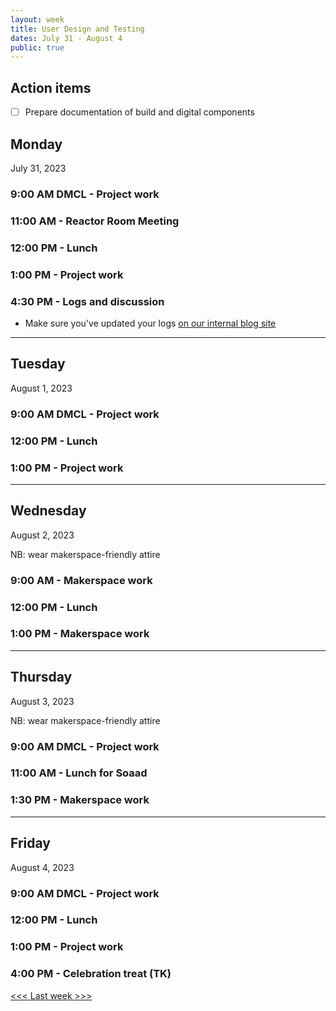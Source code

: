 ```yaml
---
layout: week
title: User Design and Testing
dates: July 31 - August 4
public: true
---
```


## Action items

- [ ] Prepare documentation of build and digital components

## Monday

July 31, 2023

### 9:00 AM DMCL - Project work

### 11:00 AM - Reactor Room Meeting

### 12:00 PM - Lunch

### 1:00 PM - Project work

### 4:30 PM - Logs and discussion
- Make sure you've updated your logs [on our internal blog site](https://github.com/Bryn-Mawr-College/dssf-2023)

---

## Tuesday

August 1, 2023 

### 9:00 AM DMCL - Project work

### 12:00 PM - Lunch

### 1:00 PM - Project work

---

## Wednesday

August 2, 2023

NB: wear makerspace-friendly attire

### 9:00 AM - Makerspace work

### 12:00 PM - Lunch

### 1:00 PM - Makerspace work

---

## Thursday

August 3, 2023

NB: wear makerspace-friendly attire

### 9:00 AM DMCL - Project work

### 11:00 AM - Lunch for Soaad

### 1:30 PM - Makerspace work

---

## Friday

August 4, 2023

### 9:00 AM DMCL - Project work

### 12:00 PM - Lunch

### 1:00 PM - Project work

### 4:00 PM - Celebration treat (TK)

[<<< Last week >>>](09-testing.md)
